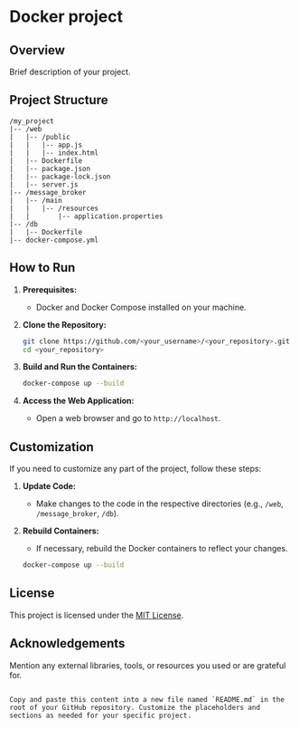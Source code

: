 # Docker project

## Overview

Brief description of your project.

## Project Structure

```plaintext
/my_project
|-- /web
|   |-- /public
|   |   |-- app.js
|   |   |-- index.html
|   |-- Dockerfile
|   |-- package.json
|   |-- package-lock.json
|   |-- server.js
|-- /message_broker
|   |-- /main
|   |   |-- /resources
|   |       |-- application.properties
|-- /db
|   |-- Dockerfile
|-- docker-compose.yml
```

## How to Run

1. **Prerequisites:**
   - Docker and Docker Compose installed on your machine.

2. **Clone the Repository:**
   ```bash
   git clone https://github.com/<your_username>/<your_repository>.git
   cd <your_repository>
   ```

3. **Build and Run the Containers:**
   ```bash
   docker-compose up --build
   ```

4. **Access the Web Application:**
   - Open a web browser and go to `http://localhost`.

## Customization

If you need to customize any part of the project, follow these steps:

1. **Update Code:**
   - Make changes to the code in the respective directories (e.g., `/web`, `/message_broker`, `/db`).

2. **Rebuild Containers:**
   - If necessary, rebuild the Docker containers to reflect your changes.
   ```bash
   docker-compose up --build
   ```

## License

This project is licensed under the [MIT License](LICENSE).

## Acknowledgements

Mention any external libraries, tools, or resources you used or are grateful for.
```

Copy and paste this content into a new file named `README.md` in the root of your GitHub repository. Customize the placeholders and sections as needed for your specific project.
